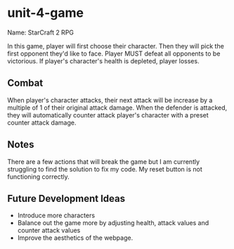 # unit-4-game

Name: StarCraft 2 RPG

In this game, player will first choose their character. Then they will pick the first opponent they'd like to face. Player MUST defeat all opponents to be victorious. If player's character's health is depleted, player losses.

## Combat

When player's character attacks, their next attack will be increase by a multiple of 1 of their original attack damage.
When the defender is attacked, they will automatically counter attack player's character with a preset counter attack damage.

## Notes

There are a few actions that will break the game but I am currently struggling to find the solution to fix my code.
My reset button is not functioning correctly.

## Future Development Ideas

* Introduce more characters
* Balance out the game more by adjusting health, attack values and counter attack values
* Improve the aesthetics of the webpage.
